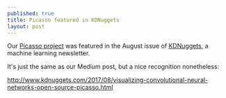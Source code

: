 ```yaml
---
published: true
title: Picasso featured in KDNuggets
layout: post
---
```

Our [Picasso project](https://github.com/merantix/picasso) was featured in the August issue of [KDNuggets](http://www.kdnuggets.com/2017/08/visualizing-convolutional-neural-networks-open-source-picasso.html), a machine learning newsletter.

It's just the same as our Medium post, but a nice recognition nonetheless:

http://www.kdnuggets.com/2017/08/visualizing-convolutional-neural-networks-open-source-picasso.html
